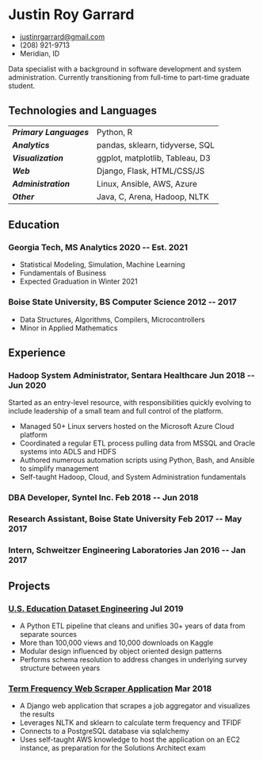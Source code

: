 <!-- The (first) h1 will be used as the <title> of the HTML page -->
# Justin Roy Garrard

<!-- The unordered list immediately after the h1 will be formatted on a single
line. It is intended to be used for contact details -->
- <justinrgarrard@gmail.com>
- (208) 921-9713
- Meridian, ID

<!-- The paragraph after the h1 and ul and before the first h2 is optional. It
is intended to be used for a short summary. -->
Data specialist with a background in software development and system administration. Currently transitioning from full-time to part-time graduate student.

## Technologies and Languages

|                         |                                 |
| ----------------------- | ------------------------------- |
| ***Primary Languages*** | Python, R                       |
| ***Analytics***         | pandas, sklearn, tidyverse, SQL |
| ***Visualization***     | ggplot, matplotlib, Tableau, D3 |
| ***Web***               | Django, Flask, HTML/CSS/JS      |
| ***Administration***    | Linux, Ansible, AWS, Azure      |
| ***Other***             | Java, C, Arena, Hadoop, NLTK    |

## Education

### <span>Georgia Tech, MS Analytics</span> <span>2020 -- Est. 2021</span>

  - Statistical Modeling, Simulation, Machine Learning
  - Fundamentals of Business
  - Expected Graduation in Winter 2021

### <span>Boise State University, BS Computer Science</span> <span>2012 -- 2017</span>

  - Data Structures, Algorithms, Compilers, Microcontrollers
  - Minor in Applied Mathematics

## Experience

<!-- You have to wrap the "left" and "right" half of these headings in spans by
hand -->
### <span>Hadoop System Administrator, Sentara Healthcare</span> <span>Jun 2018 -- Jun 2020</span>

Started as an entry-level resource, with responsibilities quickly evolving to include leadership of a small team and full control of the platform.

 - Managed 50+ Linux servers hosted on the Microsoft Azure Cloud platform
 - Coordinated a regular ETL process pulling data from MSSQL and Oracle systems into ADLS and HDFS
 - Authored numerous automation scripts using Python, Bash, and Ansible to simplify management
 - Self-taught Hadoop, Cloud, and System Administration fundamentals

### <span>DBA Developer, Syntel Inc.</span> <span>Feb 2018 -- Jun 2018</span>

### <span>Research Assistant, Boise State University</span> <span>Feb 2017 -- May 2017</span>

### <span>Intern, Schweitzer Engineering Laboratories</span> <span>Jan 2016 -- Jan 2017</span>

## Projects

### <span>[U.S. Education Dataset Engineering](https://github.com/justinrgarrard/USEduData)</span> <span>Jul 2019</span>

   - A Python ETL pipeline that cleans and unifies 30+ years of data from separate sources
   - More than 100,000 views and 10,000 downloads on Kaggle
   - Modular design influenced by object oriented design patterns
   - Performs schema resolution to address changes in underlying survey structure between years

### <span>[Term Frequency Web Scraper Application](https://github.com/justinrgarrard/scriter)</span> <span>Mar 2018</span>

  - A Django web application that scrapes a job aggregator and visualizes the results
   - Leverages NLTK and sklearn to calculate term frequency and TFIDF
   - Connects to a PostgreSQL database via sqlalchemy
   - Uses self-taught AWS knowledge to host the application on an EC2 instance, as preparation for the Solutions Architect exam


